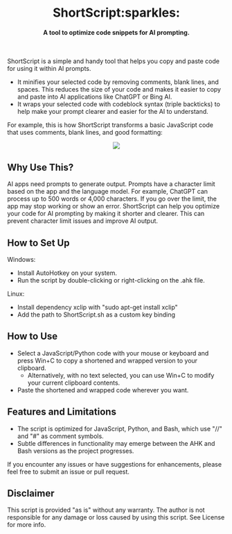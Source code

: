 <h1 align="center">ShortScript:sparkles:</h1>

#### <p align="center">A tool to optimize code snippets for AI prompting.</p><br>

ShortScript is a simple and handy tool that helps you copy and paste code for using it within AI prompts.

- It minifies your selected code by removing comments, blank lines, and spaces. This reduces the size of your code and makes it easier to copy and paste into AI applications like ChatGPT or Bing AI.
- It wraps your selected code with codeblock syntax (triple backticks) to help make your prompt clearer and easier for the AI to understand.

For example, this is how ShortScript transforms a basic JavaScript code that uses comments, blank lines, and good formatting:

<p align="center">
<img src="https://user-images.githubusercontent.com/105183376/235229706-9de3705f-ba5a-4d35-8626-2312593540dc.png" />
</p>

## Why Use This?

AI apps need prompts to generate output. Prompts have a character limit based on the app and the language model. For example, ChatGPT can process up to 500 words or 4,000 characters. If you go over the limit, the app may stop working or show an error. ShortScript can help you optimize your code for AI prompting by making it shorter and clearer. This can prevent character limit issues and improve AI output.

## How to Set Up

Windows:
- Install AutoHotkey on your system.
- Run the script by double-clicking or right-clicking on the .ahk file.

Linux:
- Install dependency xclip with "sudo apt-get install xclip"
- Add the path to ShortScript.sh as a custom key binding


## How to Use

- Select a JavaScript/Python code with your mouse or keyboard and press Win+C to copy a shortened and wrapped version to your clipboard.
  - Alternatively, with no text selected, you can use Win+C to modify your current clipboard contents.
- Paste the shortened and wrapped code wherever you want.


## Features and Limitations

- The script is optimized for JavaScript, Python, and Bash, which use "//" and "#" as comment symbols.
- Subtle differences in functionality may emerge between the AHK and Bash versions as the project progresses.

If you encounter any issues or have suggestions for enhancements, please feel free to submit an issue or pull request.

## Disclaimer

This script is provided "as is" without any warranty. The author is not responsible for any damage or loss caused by using this script. See License for more info.

